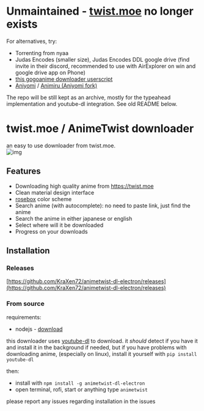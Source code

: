 # Unmaintained - [twist.moe](https://twist.moe) no longer exists  
For alternatives, try:
- Torrenting from nyaa
- Judas Encodes (smaller size), Judas Encodes DDL google drive (find invite in their discord, recommended to use with AirExplorer on win and google drive app on Phone)
- [this gogoanime downloader userscript](https://greasyfork.org/en/scripts/465970-anilink-gogoanime)
- [Aniyomi](https://github.com/aniyomiorg/aniyomi) / [Animiru (Aniyomi fork)](https://github.com/Quickdesh/Animiru)
  
The repo will be still kept as an archive, mostly for the typeahead implementation and youtube-dl integration. See old README below.

# twist.moe / AnimeTwist downloader
an easy to use downloader from twist.moe.  
![img](https://cdn.discordapp.com/attachments/704792091955429426/806973238638542939/Rec_2021_02.04_2042.gif)
## Features
- Downloading high quality anime from https://twist.moe
- Clean material design interface
- [rosebox](https://github.com/KraXen72/rosebox) color scheme
- Search anime (with autocomplete): no need to paste link, just find the anime
- Search the anime in either japanese or english
- Select where will it be downloaded
- Progress on your downloads

## Installation
### Releases
[https://github.com/KraXen72/animetwist-dl-electron/releases](https://github.com/KraXen72/animetwist-dl-electron/releases)

### From source
requirements:
- nodejs - [download](https://nodejs.org/en/)

this downloader uses [youtube-dl](https://youtube-dl.org) to download. it *should* detect if you have it and install it in the background if needed, but if you have problems with downloading anime, (especially on linux), install it yourself with ``pip install youtube-dl``

then:

- install with ``npm install -g animetwist-dl-electron``
- open terminal, rofi, start or anything type ``animetwist``

please report any issues regarding installation in the issues
